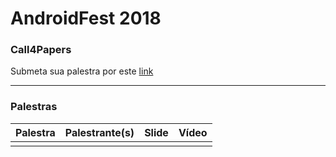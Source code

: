 # AndroidFest 2018

 ### Call4Papers
Submeta sua palestra por este [link](https://docs.google.com/forms/d/e/1FAIpQLSf-1W7P1deiUIGAZNzM-DOyQfMUQ0Hgr-8NKF1m6odN7CqSlQ/viewform "link")


------------


### Palestras
Palestra | Palestrante(s) | Slide | Vídeo
-------- | -------------- |:-----:|:-----:
 |  |  |  
 